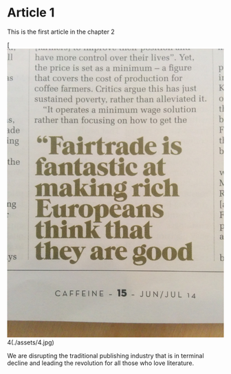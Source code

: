 # Article 1

This is the first article in the chapter 2

[![Screen](./assets/4.jpg)4(./assets/4.jpg)

We are disrupting the traditional publishing industry that is in terminal decline and leading the revolution for all those who love literature.
